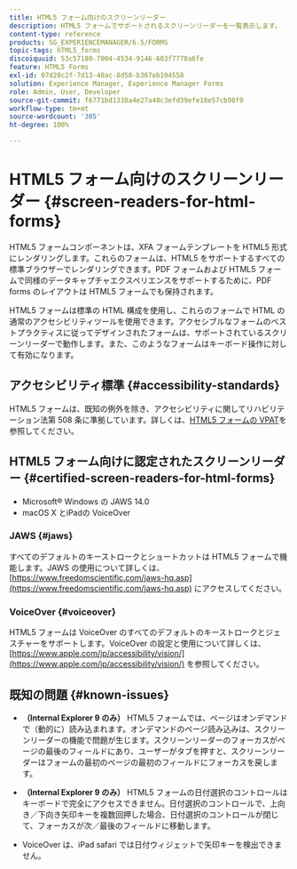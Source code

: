 ```yaml
---
title: HTML5 フォーム向けのスクリーンリーダー
description: HTML5 フォームでサポートされるスクリーンリーダーを一覧表示します。
content-type: reference
products: SG_EXPERIENCEMANAGER/6.5/FORMS
topic-tags: hTML5_forms
discoiquuid: 53c57180-7004-4534-9146-603f7770a6fe
feature: HTML5 Forms
exl-id: 07d20c2f-7d13-48ac-8d58-b367eb194558
solution: Experience Manager, Experience Manager Forms
role: Admin, User, Developer
source-git-commit: f6771bd1338a4e27a48c3efd39efe18e57cb98f9
workflow-type: tm+mt
source-wordcount: '305'
ht-degree: 100%

---
```


# HTML5 フォーム向けのスクリーンリーダー {#screen-readers-for-html-forms}

HTML5 フォームコンポーネントは、XFA フォームテンプレートを HTML5 形式にレンダリングします。これらのフォームは、HTML5 をサポートするすべての標準ブラウザーでレンダリングできます。PDF フォームおよび HTML5 フォームで同様のデータキャプチャエクスペリエンスをサポートするために、PDF forms のレイアウトは HTML5 フォームでも保持されます。

HTML5 フォームは標準の HTML 構成を使用し、これらのフォームで HTML の通常のアクセシビリティツールを使用できます。アクセシブルなフォームのベストプラクティスに従ってデザインされたフォームは、サポートされているスクリーンリーダーで動作します。また、このようなフォームはキーボード操作に対して有効になります。

## アクセシビリティ標準 {#accessibility-standards}

HTML5 フォームは、既知の例外を除き、アクセシビリティに関してリハビリテーション法第 508 条に準拠しています。詳しくは、[HTML5 フォームの VPAT](https://www.adobe.com/content/dam/cc1/en/accessibility/compliance/pdfs/adobe-livecycle-es4-section-508-vpat-portfolio.pdf)を参照してください。

## HTML5 フォーム向けに認定されたスクリーンリーダー {#certified-screen-readers-for-html-forms}

* Microsoft® Windows の JAWS 14.0
* macOS X とiPadの VoiceOver

### JAWS {#jaws}

すべてのデフォルトのキーストロークとショートカットは HTML5 フォームで機能します。JAWS の使用について詳しくは、[https://www.freedomscientific.com/jaws-hq.asp](https://www.freedomscientific.com/jaws-hq.asp) にアクセスしてください。

### VoiceOver {#voiceover}

HTML5 フォームは VoiceOver のすべてのデフォルトのキーストロークとジェスチャーをサポートします。VoiceOver の設定と使用について詳しくは、[https://www.apple.com/jp/accessibility/vision/](https://www.apple.com/jp/accessibility/vision/) を参照してください。

## 既知の問題 {#known-issues}

* **（Internal Explorer 9 のみ）** HTML5 フォームでは、ページはオンデマンドで（動的に）読み込まれます。オンデマンドのページ読み込みは、スクリーンリーダーの機能で問題が生じます。スクリーンリーダーのフォーカスがページの最後のフィールドにあり、ユーザーがタブを押すと、スクリーンリーダーはフォームの最初のページの最初のフィールドにフォーカスを戻します。
* **（Internal Explorer 9 のみ）** HTML5 フォームの日付選択のコントロールはキーボードで完全にアクセスできません。日付選択のコントロールで、上向き／下向き矢印キーを複数回押した場合、日付選択のコントロールが閉じて、フォーカスが次／最後のフィールドに移動します。 

* VoiceOver は、iPad safari では日付ウィジェットで矢印キーを検出できません。
